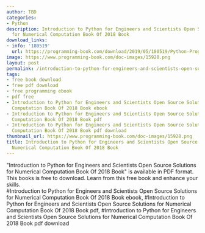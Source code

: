 ```yaml
---
author: TBD
categories:
- Python
description: Introduction to Python for Engineers and Scientists Open Source Solutions
  for Numerical Computation Book Of 2018 Book
download_links:
- info: '180519'
  url: https://programming-book.com/download/2019/05/180519/Python-Programming123uo00es0291.pdf
image: https://www.programming-book.com/doc-images/15928.png
layout: post
permalink: /introduction-to-python-for-engineers-and-scientists-open-source-solutions-for-nu.html
tags:
- free book download
- free pdf download
- free programming ebook
- pdf free
- Introduction to Python for Engineers and Scientists Open Source Solutions for Numerical
  Computation Book Of 2018 Book ebook
- Introduction to Python for Engineers and Scientists Open Source Solutions for Numerical
  Computation Book Of 2018 Book pdf
- Introduction to Python for Engineers and Scientists Open Source Solutions for Numerical
  Computation Book Of 2018 Book pdf download
thumbnail_url: https://www.programming-book.com/doc-images/15928.png
title: Introduction to Python for Engineers and Scientists Open Source Solutions for
  Numerical Computation Book Of 2018 Book
---
```


 
<div class="item-desc text-justify">
  "Introduction to Python for Engineers and Scientists Open Source Solutions for Numerical Computation Book Of 2018 Book" is available in PDF format. This books is free to download. Learn from this free book and enhance your skills.
  <br>
  #Introduction to Python for Engineers and Scientists Open Source Solutions for Numerical Computation Book Of 2018 Book ebook, #Introduction to Python for Engineers and Scientists Open Source Solutions for Numerical Computation Book Of 2018 Book pdf, #Introduction to Python for Engineers and Scientists Open Source Solutions for Numerical Computation Book Of 2018 Book pdf download
</div>